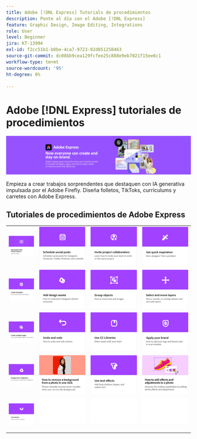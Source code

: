 ```yaml
---
title: Adobe [!DNL Express] Tutorials de procedimientos
description: Ponte al día con el Adobe [!DNL Express]
feature: Graphic Design, Image Editing, Integrations
role: User
level: Beginner
jira: KT-13994
exl-id: f2cc51b1-b0be-4ca7-9723-92d851250463
source-git-commit: dc08bb9cea129fcfee25c888e9eb7021f15ee6c1
workflow-type: tm+mt
source-wordcount: '95'
ht-degree: 0%

---
```


# Adobe [!DNL Express] tutoriales de procedimientos

![Express Hero Image](../assets/Express.png)

Empieza a crear trabajos sorprendentes que destaquen con IA generativa impulsada por el Adobe Firefly. Diseña folletos, TikToks, currículums y carretes con Adobe Express.

## Tutoriales de procedimientos de Adobe Express

<table style="table-layout:fixed">
<tr>
 <td>
      <a href="get-started.md">
         <img alt="Introducción a Adobe Express" src="assets/get-started.png" />
      </a>
 </td>
 <td>
      <a href="schedule.md">
         <img alt="Programar publicaciones en redes sociales" src="assets/schedule.png" />
      </a>
  </td>
  <td>
   <a href="collaborate.md">
      <img alt="Invitar a colaboradores del proyecto" src="assets/collaborate.png" />
   </a>
  </td>
  <td>
      <a href="get-inspiration.md">
         <img alt="Obtener inspiración rápida" src="assets/inspiration.png" />
      </a>
  </td>
</tr>  
<tr>
  <td>
   <a href="create-templates.md">
      <img alt="Creación de plantillas" src="assets/templates.png" />
   </a>
  </td>
 <td>
         <a href="add-design-assets.md">
            <img alt="Añadir activos de diseño" src="assets/design-assets.png" />
         </a>
 </td>
  <td>
         <a href="group-objects.md">
            <img alt="Agrupación de objetos" src="assets/group-objects.png" />
         </a>
   </td>
  <td>
         <a href="layers.md">
            <img alt="Seleccionar y mover capas" src="assets/layers.png" />
         </a>
   </td>
</tr>
<tr>
  <td>
      <a href="multiple-pages.md">
         <img alt="Crear varias páginas" src="assets/multiple-pages.png" />
      </a>
  </td>
  <td>
      <a href="undo-redo.md">
         <img alt="Deshacer y rehacer" src="assets/undo-redo.png" />
      </a>
   </td>
  <td>
      <a href="cc-libraries.md">
         <img alt="Usar Bibliotecas CC" src="assets/cc-libraries.png" />
      </a>
  </td>
   <td>
      <a href="brand.md">
         <img alt="Aplicar su marca" src="assets/brand.png" />
      </a>
  </td>
</tr>
<tr>
   <td>
      <a href="google-drive.md">
         <img alt="Integración con Google Drive" src="assets/google-drive.png" />
      </a>
  </td>
  <td>
      <a href="remove-background.md">
         <img alt="Eliminar fondo" src="assets/background.png" />
      </a>
  </td>
  <td>
      <a href="text-effects.md">
         <img alt="Uso de efectos de texto" src="assets/text-effects.png" />
      </a>
  </td>
  <td>
      <a href="image-effects.md">
         <img alt="Usar efectos de imagen" src="assets/image-effects.png" />
      </a>
  </td>
</tr>
<tr>
  <td>
         <a href="create-curved-text.md">
            <img alt="Crear texto curvo" src="assets/curved-text.png" />
         </a>
   </td>
  <td>
      <img alt="Separador" src="../assets/Whitespacer.png" />
      <div>
      <br>
   </td>
   <td>
      <img alt="Separador" src="../assets/Whitespacer.png" />
      <div>
      <br>
   </td>
   <td>
      <img alt="Separador" src="../assets/Whitespacer.png" />
      <div>
      <br>
   </td>
</tr>
</table>
